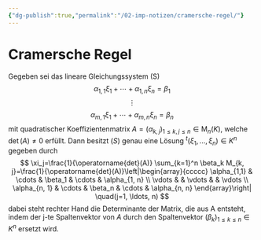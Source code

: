 ```yaml
---
{"dg-publish":true,"permalink":"/02-imp-notizen/cramersche-regel/"}
---
```


# Cramersche Regel
Gegeben sei das lineare Gleichungssystem (S)
$$\alpha_{1,1} \xi_1+\cdots+\alpha_{1, n} \xi_n=\beta_1$$
$$\vdots$$
$$\alpha_{m, 1} \xi_1+\cdots+\alpha_{m, n} \xi_n=\beta_n$$
mit quadratischer Koeffizientenmatrix $A=\left(\alpha_{k, j}\right)_{1 \leq k, j \leq n} \in \mathrm{M}_n(K)$, welche $\operatorname{det}(A) \neq 0$ erfüllt. Dann besitzt $(S)$ genau eine Lösung ${ }^t\left(\xi_1, \ldots, \xi_n\right) \in K^n$ gegeben durch
$$
\xi_j=\frac{1}{\operatorname{det}(A)} \sum_{k=1}^n \beta_k M_{k, j}=\frac{1}{\operatorname{det}(A)}\left|\begin{array}{ccccc}
\alpha_{1,1} & \cdots & \beta_1 & \cdots & \alpha_{1, n} \\
\vdots & & \vdots & & \vdots \\
\alpha_{n, 1} & \cdots & \beta_n & \cdots & \alpha_{n, n}
\end{array}\right| \quad(j=1, \ldots, n)
$$
dabei steht rechter Hand die Determinante der Matrix, die aus A entsteht, indem der j-te Spaltenvektor von $A$ durch den Spaltenvektor $\left(\beta_k\right)_{1 \leq k \leq n} \in K^n$ ersetzt wird.